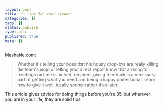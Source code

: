 ```yaml
---
layout: post
title: 35 Tips for Your Career
categories: []
tags: []
status: publish
type: post
published: true
meta: {}
---
```


Mashable.com:


>Whether it's telling your boss that his hourly drop-bys are really killing the team's mojo or letting your direct report know that arriving to meetings on time is, in fact, required, giving feedback is a necessary part of getting what you need and being a happy professional. Learn how to give it well, ideally sooner rather than later.



This article gives advice for doing things before you're 35, but wherever you are in your life, they are solid tips.
